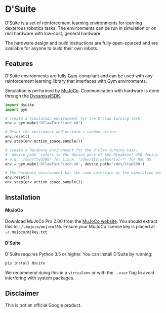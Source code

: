 # D'Suite

D'Suite is a set of reinforcement learning environments for learning dexterous
robotics tasks. The environments can be run in simulation or on real hardware
with low-cost, general hardware.

The hardware design and build instructions are fully open-sourced and are
available for anyone to build their own robots.

## Features

D'Suite environments are fully [Gym](https://gym.openai.com/)-compliant and can
be used with any reinforcement learning library that interfaces with Gym
environments.

Simulation is performed by [MuJoCo](http://www.mujoco.org/). Communication with
hardware is done through the
[DynamixelSDK](https://github.com/ROBOTIS-GIT/DynamixelSDK).

```python
import dsuite
import gym

# Create a simulation environment for the D'Claw turning task.
env = gym.make('DClawTurnFixed-v0')

# Reset the environent and perform a random action.
env.reset()
env.step(env.action_space.sample())

# Create a hardware environment for the D'Claw turning task.
# `device_path` refers to the device port of the Dynamixel USB device.
# e.g. '/dev/ttyUSB0' for Linux, '/dev/tty.usbserial-*' for Mac OS.
env = gym.make('DClawTurnFixed-v0', device_path='/dev/ttyUSB0')

# The hardware environment has the same interface as the simulation environment.
env.reset()
env.step(env.action_space.sample())
```

## Installation

#### MuJoCo

Download MuJoCo Pro 2.00 from the
[MuJoCo website](https://www.roboti.us/index.html). You should extract this
to `~/.mujoco/mujoco200`. Ensure your MuJoCo license key is placed at
`~/.mujoco/mjkey.txt`.

#### D'Suite

D'Suite requires Python 3.5 or higher. You can install D'Suite by running:

```bash
pip install dsuite
```

We recommend doing this in a `virtualenv` or with the `--user` flag to avoid
interfering with system packages.

## Disclaimer

This is not an official Google product.
